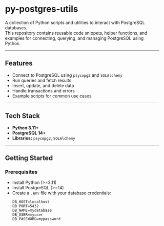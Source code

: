 # py-postgres-utils

A collection of Python scripts and utilities to interact with PostgreSQL databases.  
This repository contains reusable code snippets, helper functions, and examples for connecting, querying, and managing PostgreSQL using Python.

---

## Features
- Connect to PostgreSQL using `psycopg2` and `SQLAlchemy`
- Run queries and fetch results
- Insert, update, and delete data
- Handle transactions and errors
- Example scripts for common use cases

---

## Tech Stack
- **Python 3.11+**
- **PostgreSQL 14+**
- **Libraries:** `psycopg2`, `SQLAlchemy`

---

## Getting Started

### Prerequisites
- Install Python (>=3.11)
- Install PostgreSQL (>=14)
- Create a `.env` file with your database credentials:
  ```env
  DB_HOST=localhost
  DB_PORT=5432
  DB_NAME=mydatabase
  DB_USER=myuser
  DB_PASSWORD=mypassword
